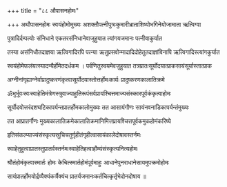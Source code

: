 +++
title = "८८ औपासनहोमः"

+++
अथौपासनहोमः स्वयंहोमोमुख्यः अशक्तौपत्नीपुत्रःकुमारीभ्राताशिष्योभगिनेयोजामाता ऋत्विग्वा

पुत्रादिर्दम्पत्योः संनिधाने एकतरसंनिधानेवाजुहुयात त्यांगयजमानः पत्नीवाकुर्यात

तस्या असंनिधौतदाज्ञया ऋत्विगादिरपि पत्न्या ऋतुप्रसवोन्मादादिदोहेतुतदाज्ञांविनापि ऋत्विगादिस्त्यांगकुर्यात

स्वयंहोमेफलंयत्स्यादन्यैर्होमेतदर्धकम । पर्वणितुस्वयमेवजुहुयात तत्रप्रातःसूर्योदयात्प्राकसायंसूर्यास्तात्प्राक

अग्नीनांगृह्याग्नेर्वाप्रादुष्करणंकृत्वासूर्योदयास्तोत्तर्होमःकार्यः प्रादुष्करणकालातिक्रमे

ॐभुर्भूवःस्वःस्वाहेतिमंत्रेणस्त्रुवाज्याहुतिरूपंसर्वप्रायश्चित्तमाज्यसंस्कारपूर्वकंकृत्वाहोमः

सूर्योदयोत्तरंदशघटिकापर्यन्तप्रातर्होमकालोमुख्यः तत आसायंगौणः सायंनवनाडिकापर्यन्तंमुख्यः

तत आप्रातर्गौणः मुख्यकालातिक्रमेकालातिक्रमानिमित्तप्रायश्चित्तपूर्वकमुकहोमंकरिष्ये

इतिसंकल्प्याज्यंसंस्कृत्यस्रुचिचतुर्गृहीतंगृहीत्वासायंकालेदोषावस्तर्नमः

स्वाहेतुहुत्वाप्रातस्तुप्रातर्वस्तर्नमःस्वाहेतिहत्वाहौम्यंसंस्कृत्यनित्यहोमः

श्रौतंहोमंकृत्वास्मार्तः होमः केचित्स्मार्तहोमंपूर्वमाहुः आधानेपुनराधानेसायमुपक्रमोहोमः

सायंप्रातर्होमयोर्द्रव्यैक्यंकर्त्रैक्यंच प्रातर्यजमानःकर्तचित्कृर्तृभेदोनदोषाय ॥
